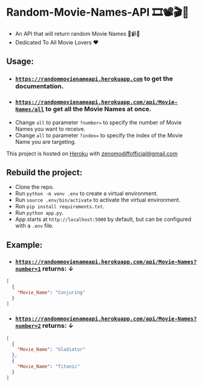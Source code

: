 # Random-Movie-Names-API 🎞️📽️🎬📼

+ An API that will return random Movie Names 💽📹🎦
+ Dedicated To All Movie Lovers ❤️

## Usage:

+ ### [`https://randommovienameapi.herokuapp.com`](https://movie-names-api.herokuapp.com) to get the documentation.
+ ### [`https://randommovienameapi.herokuapp.com/api/Movie-Names/all`](https://movie-names-api.herokuapp.com/api/Movie-Names/all) to get all the Movie Names at once.
+ Change `all` to parameter `?number=` to specify the number of Movie Names you want to receive.
+ Change `all` to parameter `?index=` to specify the index of the Movie Name you are targeting.

This project is hosted on [Heroku](https://www.heroku.com/) with zenomodiffofficial@gmail.com

## Rebuild the project:
+ Clone the repo.
+ Run `python -m venv .env` to create a virtual environment.
+ Run `source .env/bin/activate` to activate the virtual environment.
+ Run `pip install requirements.txt`.
+ Run `python app.py`.
+ App starts at `http://localhost:5000` by default, but can be configured with a `.env` file. 

## Example:

+ ### [`https://randommovienameapi.herokuapp.com/api/Movie-Names?number=1`](https://randommovienameapi.herokuapp.com/api/Movie-Names?number=1) returns: ↓
```JSON
[
  {
    "Movie_Name": "Conjuring"
  }
]
```

+ ### [`https://randommovienameapi.herokuapp.com/api/Movie-Names?number=2`](https://randommovienameapi.herokuapp.com/api/Movie-Names?number=2) returns: ↓
```JSON
[
  {
    "Movie_Name": "Gladiator"
  }, 
  {
    "Movie_Name": "Titanic"
  }
]
```
